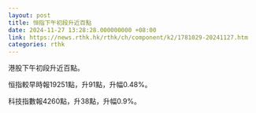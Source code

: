 ```yaml
---
layout: post
title: 恒指下午初段升近百點
date: 2024-11-27 13:28:28.000000000 +08:00
link: https://news.rthk.hk/rthk/ch/component/k2/1781029-20241127.htm
categories: rthk
---
```


港股下午初段升近百點。

恒指較早時報19251點，升91點，升幅0.48%。

科技指數報4260點，升38點，升幅0.9%。
